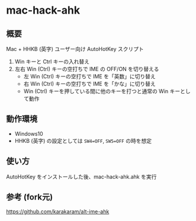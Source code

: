 # mac-hack-ahk

## 概要

Mac + HHKB (英字) ユーザー向け AutoHotKey スクリプト

1. Win キーと Ctrl キーの入れ替え
2. 左右 Win (Ctrl) キーの空打ちで IME の OFF/ON を切り替える
    - 左 Win (Ctrl) キーの空打ちで IME を「英数」に切り替え
    - 右 Win (Ctrl) キーの空打ちで IME を「かな」に切り替え
    - Win (Ctrl) キーを押している間に他のキーを打つと通常の Win キーとして動作


## 動作環境

* Windows10
* HHKB (英字) の設定としては `SW4=OFF`, `SW5=OFF` の時を想定

## 使い方

AutoHotKey をインストールした後、mac-hack-ahk.ahk を実行

## 参考 (fork元)

https://github.com/karakaram/alt-ime-ahk
